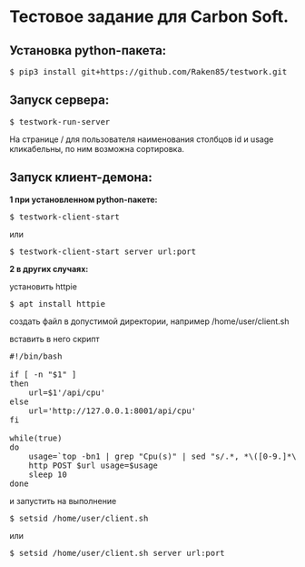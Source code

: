 # Тестовое задание для Carbon Soft.

<h2>Установка python-пакета:</h2>

<pre>
$ pip3 install git+https://github.com/Raken85/testwork.git
</pre>

<h2>Запуск сервера:</h2>

<pre>
$ testwork-run-server
</pre>

На странице / для пользователя наименования столбцов id и usage кликабельны, по ним возможна сортировка.

<h2>Запуск клиент-демона:</h2>

<b>1 при установленном python-пакете:</b>

<pre>
$ testwork-client-start
</pre>

или 

<pre>
$ testwork-client-start server_url:port
</pre>

<b>2 в других случаях:</b>

установить httpie
<pre>
$ apt install httpie
</pre>
создать файл в допустимой директории, например /home/user/client.sh

вставить в него скрипт

<pre>
#!/bin/bash

if [ -n "$1" ]
then
	url=$1'/api/cpu'
else
	url='http://127.0.0.1:8001/api/cpu'
fi

while(true)
do
	usage=`top -bn1 | grep "Cpu(s)" | sed "s/.*, *\([0-9.]*\)%* id.*/\1/" | awk '{print 100 - $1}'`
	http POST $url usage=$usage
	sleep 10
done
</pre>

и запустить на выполнение

<pre>
$ setsid /home/user/client.sh
</pre>

или 

<pre>
$ setsid /home/user/client.sh server_url:port
</pre>